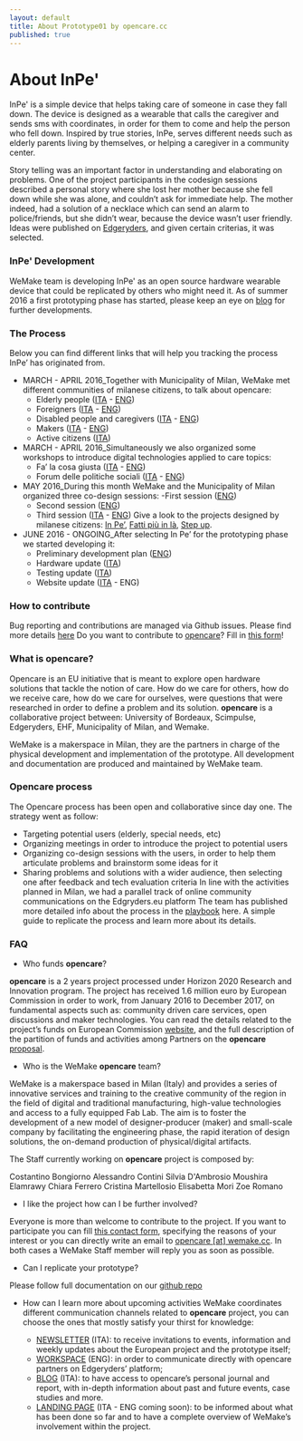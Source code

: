 ```yaml
---
layout: default
title: About Prototype01 by opencare.cc
published: true
---
```


# About InPe'
InPe' is a simple device that helps taking care of someone in case they fall down. The device is designed as a wearable that calls the caregiver and sends sms with coordinates, in order for them to come and help the person who fell down.  Inspired by true stories, InPe, serves different needs such as elderly parents living by themselves, or helping a caregiver in a community center. 


Story telling was an important factor in understanding and elaborating on problems. One of the project participants in the codesign sessions described a personal story where she lost her mother because she fell down while she was alone, and couldn’t ask for immediate help.  The mother indeed, had a solution of a necklace which can send an alarm to police/friends, but she didn’t wear, because the device wasn’t user friendly. Ideas were published on [Edgeryders](https://edgeryders.eu/en), and given certain criterias, it was selected.  


### InPe' Development
WeMake team is developing InPe' as an open source hardware wearable device that could be replicated by others who might need it.  As of summer 2016 a first prototyping phase has started, please keep an eye on [blog](http://inpe.opencare.cc/blog/) for further developments.


### The Process
Below you can find different links that will help you tracking the process InPe’ has originated from.

- MARCH - APRIL 2016_Together with Municipality of Milan, WeMake met different communities of milanese citizens, to talk about opencare:
	- Elderly people ([ITA](http://wemake.cc/2016/03/10/opencare-e-balera-al-circolo-olmi-a-milano/) - [ENG](https://edgeryders.eu/en/opencare-research/meetings-with-milanese-community-march-12th-2016))
	- Foreigners ([ITA](http://wemake.cc/2016/03/14/opencare-incontra-i-giovani-stranieri-di-villa-pallavicini/) - [ENG](https://edgeryders.eu/en/opencare-research/opencare-outreach-events-meeting-with-migrant))
	- Disabled people and caregivers ([ITA](http://wemake.cc/2016/03/29/opencare-si-presenta-alle-famiglie-con-diverse-abilita/) - [ENG](https://edgeryders.eu/en/opencare-research/opencare-outreach-events-meeting-with-families-with))
	- Makers ([ITA](http://wemake.cc/2016/03/30/opencare-al-genuino-day/) - [ENG](https://edgeryders.eu/en/opencare-research/opencare-medicina-e-cura-opensource-alessandro))
	- Active citizens ([ITA](http://wemake.cc/2016/04/18/opencare-nella-social-street-di-via-san-gottardo/))
- MARCH - APRIL 2016_Simultaneously we also organized some workshops to introduce digital technologies applied to care topics:
	- Fa’ la cosa giusta ([ITA](http://wemake.cc/2016/03/15/opencare-a-fa-la-cosa-giusta/) - [ENG](https://edgeryders.eu/en/opencare-research/prendersi-cura-con-strumenti-open-source-workshop))
	- Forum delle politiche sociali ([ITA](http://wemake.cc/2016/04/05/opencare-al-forum-delle-politiche-sociali-workshop/) - [ENG](https://edgeryders.eu/en/opencare-research/localactivity-prendersi-cura-con-strumenti-open))
- MAY 2016_During this month WeMake and the Municipality of Milan organized three co-design sessions:
	-First session ([ENG](https://edgeryders.eu/en/opencare-research/report-local-activity-co-design))
	- Second session ([ENG](https://edgeryders.eu/en/opencare-research/report-local-activity-co-design-second-session))
	- Third session ([ITA](http://wemake.cc/2016/05/30/annunciamo-il-primo-prototipo-di-opencare/) - [ENG](https://edgeryders.eu/en/opencare-research/report-local-activity-co-design-3))
Give a look to the projects designed by milanese citizens: [In Pe’](https://edgeryders.eu/en/in-p), [Fatti più in là](https://edgeryders.eu/en/fatti-pi-in-l-or-step-aside), [Step up](https://edgeryders.eu/en/step-up).
- JUNE 2016 - ONGOING_After selecting In Pe’ for the prototyping phase we started developing it:
	- Preliminary development plan ([ENG](https://edgeryders.eu/en/opencare-research/prototype01-preliminary-development-plan))
	- Hardware update ([ITA](http://wemake.cc/2016/07/25/aggiornamenti-da-in-pe-primo-prototipo-opencare/))
	- Testing update ([ITA](http://wemake.cc/2016/10/06/novita-da-in-pe-il-braccialetto-che-allerta-in-caso-di-caduta/))
	- Website update ([ITA](http://wemake.cc/2016/10/19/e-online-il-sito-del-primo-prototipo-di-opencare-in-pe/) - ENG)








### How to contribute
Bug reporting and contributions are managed via Github issues. Please find more details [here](https://github.com/opencarecc/inpe/blob/master/README.md#bug-reporting-and-contributions)
Do you want to contribute to [opencare](http://opencare.cc/)? Fill in [this form](https://docs.google.com/forms/d/e/1FAIpQLScTPawmZVqyBLP3UyFSODRTxfCiLVqVclVWYbbVpl_jrXu77w/viewform)!






### What is opencare?
Opencare is an EU initiative that is meant to explore open hardware solutions that tackle the notion of care.  How do we care for others, how do we receive care, how do we care for ourselves, were questions that were researched in order to define a problem and its solution. **opencare** is a collaborative project between: University of Bordeaux, Scimpulse, Edgeryders, EHF, Municipality of Milan, and Wemake. 


WeMake is a makerspace in Milan, they are the partners in charge of the physical development and implementation of the prototype. All development and documentation are produced and maintained by WeMake team.



### Opencare process
The Opencare process has been open and collaborative since day one.  The strategy went as follow:
- Targeting potential users (elderly, special needs, etc)
- Organizing meetings in order to introduce the project to potential users
- Organizing co-design sessions with the users, in order to help them articulate problems and brainstorm some ideas for it
- Sharing problems and solutions with a wider audience, then selecting one after feedback and tech evaluation criteria
In line with the activities planned in Milan, we had a parallel track of online community communications on the Edgryders.eu platform
The team has published more detailed info about the process in the [playbook](http://playbook.opencare.cc/) here. A simple guide to replicate the process and learn more about its details.




### FAQ


- Who funds **opencare**?


**opencare** is a 2 years project processed under Horizon 2020 Research and Innovation program. The project has received 1.6 million euro by European Commission in order to work, from January 2016 to December 2017, on fundamental aspects such as: community driven care services, open discussions and maker technologies.
You can read the details related to the project’s funds on European Commission [website](http://cordis.europa.eu/project/rcn/198824_en.html), and the full description of the partition of funds and activities among Partners on the **opencare** [proposal](https://drive.google.com/file/d/0BxnwAmGNB9t9cTFKT3NLWEFWbXM/view). 


- Who is the WeMake **opencare** team? 


WeMake is a makerspace based in Milan (Italy) and provides a series of innovative services and training to the creative community of the region in the field of digital and traditional manufacturing, high-value technologies and access to a fully equipped Fab Lab.
The aim is to foster the development of a new model of designer-producer (maker) and small-scale company by facilitating the engineering phase, the rapid iteration of design solutions, the on-demand production of physical/digital artifacts.


The Staff currently working on **opencare** project is composed by:


Costantino Bongiorno
Alessandro Contini
Silvia D'Ambrosio
Moushira Elamrawy
Chiara Ferrero
Cristina Martellosio
Elisabetta Mori
Zoe Romano


- I like the project how can I be further involved?


Everyone is more than welcome to contribute to the project. If you want to participate you can fill [this contact form](https://docs.google.com/forms/d/e/1FAIpQLScTPawmZVqyBLP3UyFSODRTxfCiLVqVclVWYbbVpl_jrXu77w/viewform), specifying the reasons of your interest or you can directly write an email to [opencare [at] wemake.cc](mailto:opencare@wemake.cc.In). In both cases a WeMake Staff member will reply you as soon as possible.


- Can I replicate your prototype?

Please follow full documentation on our [github repo](https://github.com/opencarecc)


- How can I learn more about upcoming activities
WeMake coordinates different communication channels related to **opencare** project, you can choose the ones that mostly satisfy your thirst for knowledge:

	- [NEWSLETTER](http://tinyletter.com/WeMakeOpenCare) (ITA): to receive invitations to events, information and weekly updates about the European project and the prototype itself;
	- [WORKSPACE](http://edgeryders.eu/en/opencare-research) (ENG): in order to communicate directly with opencare partners on Edgeryders’ platform;
	- [BLOG](http://wemake.cc/category/opencare/) (ITA): to have access to opencare’s personal journal and report, with in-depth information about past and future events, case studies and more.
	- [LANDING PAGE](http://wemake.cc/opencare/) (ITA - ENG coming soon): to be informed about what has been done so far and to have a complete overview of WeMake’s involvement within the project.
